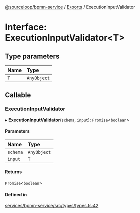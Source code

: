 [@sourceloop/bpmn-service](../README.md) / [Exports](../modules.md) / ExecutionInputValidator

# Interface: ExecutionInputValidator<T\>

## Type parameters

| Name | Type |
| :------ | :------ |
| `T` | `AnyObject` |

## Callable

### ExecutionInputValidator

▸ **ExecutionInputValidator**(`schema`, `input`): `Promise`<`boolean`\>

#### Parameters

| Name | Type |
| :------ | :------ |
| `schema` | `AnyObject` |
| `input` | `T` |

#### Returns

`Promise`<`boolean`\>

#### Defined in

[services/bpmn-service/src/types/types.ts:42](https://github.com/codeweb05/repo1/blob/a4cf318/services/bpmn-service/src/types/types.ts#L42)
